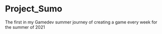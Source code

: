 # Project_Sumo
The first in my Gamedev summer journey of creating a game every week for the summer of 2021
